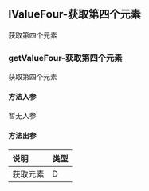 ## IValueFour-获取第四个元素

获取第四个元素

### getValueFour-获取第四个元素

获取第四个元素

#### 方法入参

暂无入参

#### 方法出参

| 说明 | 类型 |
|:---|:---|
| 获取元素 | D |




